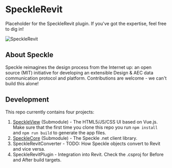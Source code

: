 # SpeckleRevit
Placeholder for the SpeckleRevit plugin. If you've got the expertise, feel free to dig in! 

![SpeckleRevit](https://user-images.githubusercontent.com/1014562/37059372-8d85e7a8-218d-11e8-9ea6-e8dff5fe81cc.png)

## About Speckle

Speckle reimagines the design process from the Internet up: an open source (MIT) initiative for developing an extensible Design & AEC data communication protocol and platform. Contributions are welcome - we can't build this alone! 

## Development

This repo currently contains four projects:
1. [SpeckleView](https://github.com/speckleworks/SpeckleView) (Submodule) - The HTML5/JS/CSS UI based on Vue.js. Make sure that the first time you clone this repo you run `npm install`	and `npm run build` to generate the app files.
2. [SpeckleCore](https://github.com/speckleworks/SpeckleCore) (Submodule) - The Speckle .net client library.
3. SpeckleRevitConverter - TODO: How Speckle objects convert to Revit and vice versa.
4. SpeckleRevitPlugin - Integration into Revit. Check the .csproj for Before and After build targets.